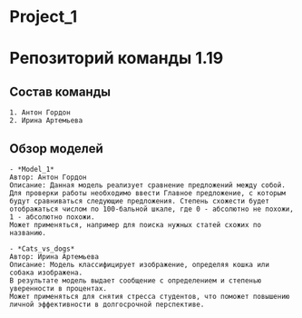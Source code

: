 # Project_1 
# Репозиторий команды 1.19

## Состав команды
    1. Антон Гордон
    2. Ирина Артемьева

## Обзор моделей

    - *Model_1*
    Автор: Антон Гордон
    Описание: Данная модель реализует сравнение предложений между собой. Для проверки работы необходимо ввести Главное предложение, с которым будут сравниваться следующие предложения. Степень схожести будет отображаться числом по 100-бальной шкале, где 0 - абсолютно не похожи, 1 - абсолютно похожи.
    Может применяться, например для поиска нужных статей схожих по названию.

    - *Cats_vs_dogs*
    Автор: Ирина Артемьева
    Описание: Модель классифицирует изображение, определяя кошка или собака изображена.
    В результате модель выдает сообщение с определением и степенью уверенности в процентах.
    Может применяться для снятия стресса студентов, что поможет повышению личной эффективности в долгосрочной перспективе.

    